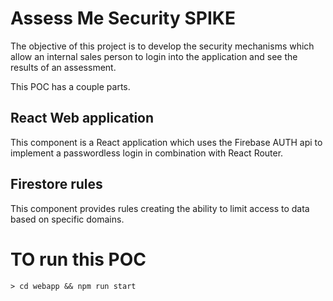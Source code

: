 # Assess Me Security SPIKE

The objective of this project is to develop the security mechanisms which allow an internal sales person to login into the application and see the results of an assessment.

This POC has a couple parts.


## React Web application
This component is a React application which uses the Firebase AUTH api to implement a passwordless login in combination with React Router.

## Firestore rules
This component provides rules creating the ability to limit access to data based on specific domains.


# TO run this POC

```
> cd webapp && npm run start
```